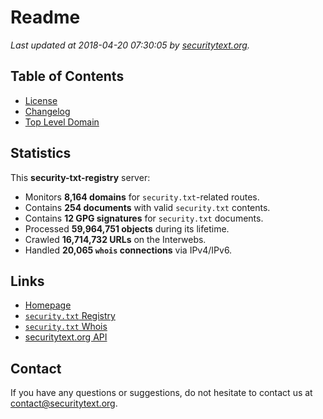 # Readme

_Last updated at 2018-04-20 07:30:05 by [securitytext.org](https://securitytext.org)._

## Table of Contents

* [License](LICENSE.md)
* [Changelog](CHANGELOG.md)
* [Top Level Domain](TLD.md)

## Statistics

This **security-txt-registry** server:

* Monitors **8,164 domains** for `security.txt`-related routes.
* Contains **254 documents** with valid `security.txt` contents.
* Contains **12 GPG signatures** for `security.txt` documents.
* Processed **59,964,751 objects** during its lifetime.
* Crawled **16,714,732 URLs** on the Interwebs.
* Handled **20,065 `whois` connections** via IPv4/IPv6.

## Links

* [Homepage](https://securitytext.org)
* [`security.txt` Registry](https://registry.securitytext.org)
* [`security.txt` Whois](https://whois.securitytext.org)
* [securitytext.org API](https://registry.securitytext.org)

## Contact

If you have any questions or suggestions, do not hesitate to contact us at contact@securitytext.org.
